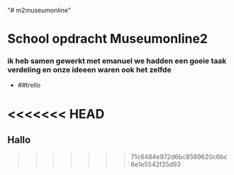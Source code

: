 "# m2museumonline" 

# School opdracht Museumonline2
### ik heb samen gewerkt met emanuel we hadden een goeie taak verdeling en onze ideeen waren ook het zelfde
* ##trello

<<<<<<< HEAD
=======
## Hallo
>>>>>>> 71c6484e972d6bc8569620c6bc6e1e5542f25d93
